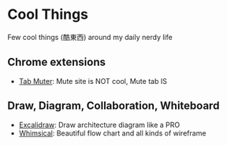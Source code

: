 # Cool Things

Few cool things (酷東西) around my daily nerdy life 

## Chrome extensions

* [Tab Muter](https://chrome.google.com/webstore/detail/tab-muter/bnclejfcblondkjliiblkojdeloomadd?hl=en): Mute site is NOT cool, Mute tab IS

## Draw, Diagram, Collaboration, Whiteboard

* [Excalidraw](https://excalidraw.com/): Draw architecture diagram like a PRO
* [Whimsical](https://whimsical.com/): Beautiful flow chart and all kinds of wireframe
